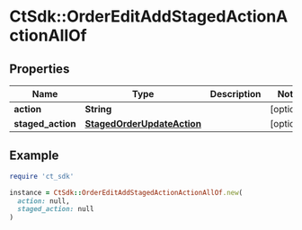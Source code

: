 # CtSdk::OrderEditAddStagedActionActionAllOf

## Properties

| Name | Type | Description | Notes |
| ---- | ---- | ----------- | ----- |
| **action** | **String** |  | [optional] |
| **staged_action** | [**StagedOrderUpdateAction**](StagedOrderUpdateAction.md) |  | [optional] |

## Example

```ruby
require 'ct_sdk'

instance = CtSdk::OrderEditAddStagedActionActionAllOf.new(
  action: null,
  staged_action: null
)
```

